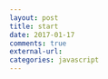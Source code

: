 ```yaml
---
layout: post
title: start
date: 2017-01-17
comments: true
external-url:
categories: javascript
---
```

